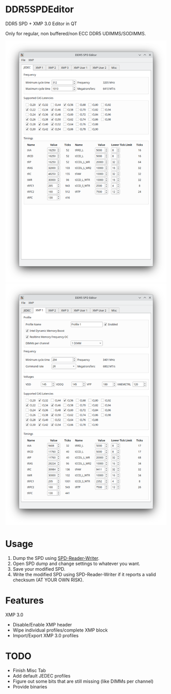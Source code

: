 # DDR5SPDEditor
DDR5 SPD + XMP 3.0 Editor in QT

Only for regular, non buffered/non ECC DDR5 UDIMMS/SODIMMS.

![SPD Editor](Images/jedec.png)
![XMP 3.0 Editor](Images/xmp.png)

# Usage
1. Dump the SPD using [SPD-Reader-Writer](https://github.com/1a2m3/SPD-Reader-Writer).
2. Open SPD dump and change settings to whatever you want.
3. Save your modified SPD.
4. Write the modified SPD using SPD-Reader-Writer if it reports a valid checksum (AT YOUR OWN RISK).

# Features
XMP 3.0
- Disable/Enable XMP header
- Wipe individual profiles/complete XMP block
- Import/Export XMP 3.0 profiles

# TODO
- Finish Misc Tab
- Add default JEDEC profiles
- Figure out some bits that are still missing (like DIMMs per channel)
- Provide binaries
